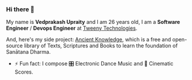 ### Hi there 👋

My name is **Vedprakash Upraity** and I am <!-- Begin AGE -->26<!-- End AGE --> years old, I am a **Software Engineer** / **Devops Engineer** at [Tweeny Technologies](https://www.tweeny.in/).

And, here's my side project: [Ancient Knowledge](https://www.ancientknowledge.in/), which is a free and open-source library of Texts, Scriptures and Books to learn the foundation of Sanātana Dharma.

- ⚡ Fun fact: I compose 🎛️ Electronic Dance Music and 🎵 Cinematic Scores.
